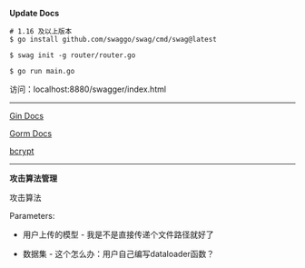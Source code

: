 **Update Docs**

```shell
# 1.16 及以上版本
$ go install github.com/swaggo/swag/cmd/swag@latest

$ swag init -g router/router.go

$ go run main.go
```

访问：localhost:8880/swagger/index.html



---

[Gin Docs](https://gin-gonic.com/docs/)

[Gorm Docs](https://gorm.io/zh_CN/docs/)

[bcrypt](https://pkg.go.dev/golang.org/x/crypto/bcrypt)


---

**攻击算法管理**

攻击算法

Parameters:

- 用户上传的模型 - 我是不是直接传递个文件路径就好了

- 数据集 - 这个怎么办：用户自己编写dataloader函数？